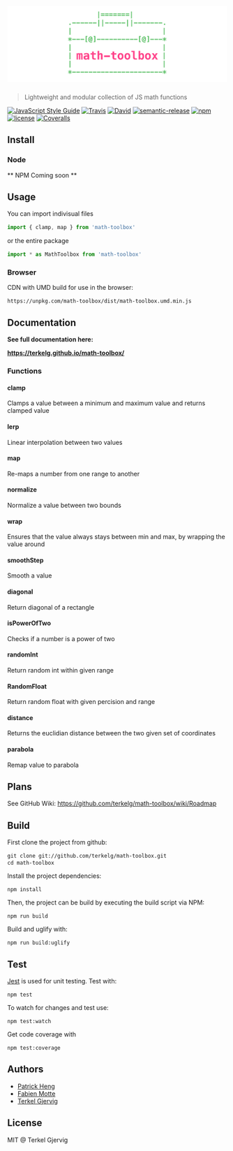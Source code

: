 # [![math-toolbox](media/header.png)](https://github.com/terkelg/math-toolbox)

> Lightweight and modular collection of JS math functions

[![JavaScript Style Guide](https://img.shields.io/badge/code%20style-standard-brightgreen.svg)](http://standardjs.com/)
[![Travis](https://img.shields.io/travis/terkelg/math-toolbox.svg?maxAge=2592000)]()
[![David](https://img.shields.io/david/dev/terkelg/math-toolbox.svg?maxAge=2592000)]()
[![semantic-release](https://img.shields.io/badge/%20%20%F0%9F%93%A6%F0%9F%9A%80-semantic--release-e10079.svg)](https://github.com/semantic-release/semantic-release)
[![npm](https://img.shields.io/npm/v/math-toolbox.svg?maxAge=2592000)]()
[![license](https://img.shields.io/github/license/terkelg/math-toolbox.svg?maxAge=2592000)]()
[![Coveralls](https://img.shields.io/coveralls/terkelg/math-toolbox.svg?maxAge=2592000)]()


## Install

### Node
** NPM Coming soon **

## Usage
You can import indivisual files
```js
import { clamp, map } from 'math-toolbox'
```

or the entire package
```js
import * as MathToolbox from 'math-toolbox'
```

### Browser
CDN with UMD build for use in the browser:
```
https://unpkg.com/math-toolbox/dist/math-toolbox.umd.min.js
```

## Documentation
**See full documentation here:**

**https://terkelg.github.io/math-toolbox/**

### Functions

#### clamp
Clamps a value between a minimum and maximum value and returns clamped value

#### lerp
Linear interpolation between two values

#### map
Re-maps a number from one range to another

#### normalize
Normalize a value between two bounds

#### wrap
Ensures that the value always stays between min and max, by wrapping the value around

#### smoothStep
Smooth a value

#### diagonal
Return diagonal of a rectangle

#### isPowerOfTwo
Checks if a number is a power of two

#### randomInt
Return random int within given range

#### RandomFloat
Return random float with given percision and range 

#### distance
Returns the euclidian distance between the two given set of coordinates

#### parabola
Remap value to parabola 

## Plans
See GitHub Wiki:
https://github.com/terkelg/math-toolbox/wiki/Roadmap

## Build
First clone the project from github:
```
git clone git://github.com/terkelg/math-toolbox.git
cd math-toolbox
```

Install the project dependencies:
```
npm install
```

Then, the project can be build by executing the build script via NPM:
```
npm run build
```

Build and uglify with:
```
npm run build:uglify
```

## Test
[Jest](https://github.com/facebook/jest) is used for unit testing. Test with:
```
npm test
```

To watch for changes and test use:

```
npm test:watch
```

Get code coverage with
```
npm test:coverage
```

## Authors
- [Patrick Heng](https://github.com/patrickheng)
- [Fabien Motte](https://github.com/FabienMotte)
- [Terkel Gjervig](https://github.com/terkelg)

## License
MIT @ Terkel Gjervig
